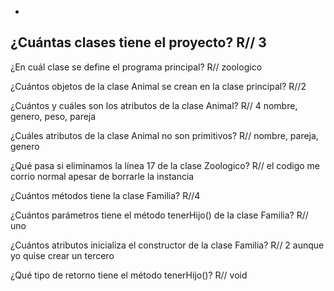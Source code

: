 -
¿Cuántas clases tiene el proyecto?
R// 3
-
¿En cuál clase se define el programa principal?
R// zoologico

¿Cuántos objetos de la clase Animal se crean en la clase principal?
R//2

¿Cuántos y cuáles son los atributos de la clase Animal?
R// 4 nombre, genero, peso, pareja

¿Cuáles atributos de la clase Animal no son primitivos?
R// nombre, pareja, genero

¿Qué pasa si eliminamos la línea 17 de la clase Zoologico?
R// el codigo me corrio normal apesar de borrarle la instancia

¿Cuántos métodos tiene la clase Familia?
R//4

¿Cuántos parámetros tiene el método tenerHijo() de la clase Familia?
R// uno 

¿Cuántos atributos inicializa el constructor de la clase Familia?
R// 2 aunque yo quise crear un tercero

¿Qué tipo de retorno tiene el método tenerHijo()?
R// void

